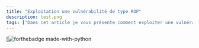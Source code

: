 ```yaml
---
title: "Exploitation une vulnérabilité de type ROP"
description: test.png
tags: ["Dans cet article je vous présente comment exploiter une vulnérabilité de type ROP (Return-oriented programming) permet de contourner des mécanismes notammement l'ASLR et le système NX."]
---
```


[![forthebadge made-with-python](https://media.giphy.com/media/xT9IgG50Fb7Mi0prBC/giphy.gif)

